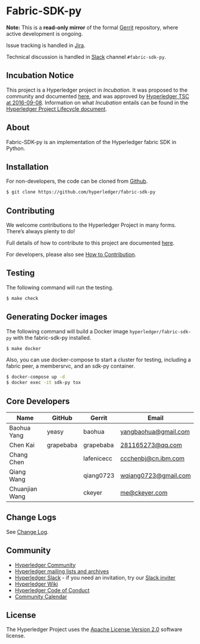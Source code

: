 # Fabric-SDK-py

**Note:** This is a **read-only mirror** of the formal [Gerrit](https://gerrit.hyperledger.org/r/#/admin/projects/fabric-sdk-py) repository, where active development is ongoing.

Issue tracking is handled in [Jira](https://jira.hyperledger.org/secure/RapidBoard.jspa?rapidView=85).

Technical discussion is handled in [Slack](http://hyperledgerproject.slack.com) channel `#fabric-sdk-py`.

## Incubation Notice

This project is a Hyperledger project in _Incubation_. It was proposed to the community and documented [here](https://docs.google.com/document/d/1N-KbwlFb7Oo_pTG2NjjLTqwlhqp_kjyv5fco7VH8WrE/), and was approved by [Hyperledger TSC at 2016-09-08](http://lists.hyperledger.org/pipermail/hyperledger-tsc/2016-September/000292.html). Information on what _Incubation_ entails can be found in the [Hyperledger Project Lifecycle document](https://goo.gl/4edNRc).

## About

Fabric-SDK-py is an implementation of the Hyperledger fabric SDK in Python.

## Installation

For non-developers, the code can be cloned from [Github](https://github.com/hyperledger/fabric-sdk-py).

```sh
$ git clone https://github.com/hyperledger/fabric-sdk-py
```

## Contributing
We welcome contributions to the Hyperledger Project in many forms. There’s always plenty to do!

Full details of how to contribute to this project are documented [here](http://hyperledger-fabric.readthedocs.io/en/latest/CONTRIBUTING/).

For developers, please also see [How to Contribution](docs/CONTRIBUTING.md).


## Testing
The following command will run the testing.

```sh
$ make check
```

## Generating Docker images
The following command will build a Docker image `hyperledger/fabric-sdk-py` with the fabric-sdk-py installed.

```sh
$ make docker
```

Also, you can use docker-compose to start a cluster for testing, including a fabric peer, a membersrvc, and an sdk-py container.

```sh
$ docker-compose up -d
$ docker exec -it sdk-py tox
```

## Core Developers
| Name | GitHub | Gerrit | Email |
| ---- | ------ | ------ | ----- |
| Baohua Yang | yeasy | baohua | yangbaohua@gmail.com |
| Chen Kai    | grapebaba | grapebaba | 281165273@qq.com |
| Chang Chen  | | lafenicecc | ccchenbj@cn.ibm.com |
| Qiang Wang  | | qiang0723  | wqiang0723@gmail.com |
| Chuanjian Wang | | ckeyer | me@ckeyer.com |

## Change Logs
See [Change Log](docs/change_log.md).

## Community

* [Hyperledger Community](https://www.hyperledger.org/community)
* [Hyperledger mailing lists and archives](http://lists.hyperledger.org/)
* [Hyperledger Slack](http://hyperledgerproject.slack.com) - if you need an invitation, try our [Slack inviter](https://slack.hyperledger.org)
* [Hyperledger Wiki](https://github.com/hyperledger/hyperledger/wiki)
* [Hyperledger Code of Conduct](https://github.com/hyperledger/hyperledger/wiki/Hyperledger-Project-Code-of-Conduct)
* [Community Calendar](https://github.com/hyperledger/hyperledger/wiki/PublicMeetingCalendar)

## License <a name="license"></a>
The Hyperledger Project uses the [Apache License Version 2.0](LICENSE) software license.

